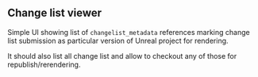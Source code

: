 Change list viewer
------------------

Simple UI showing list of `changelist_metadata` references marking change list submission as particular
version of Unreal project for rendering.

It should also list all change list and allow to checkout any of those for republish/rerendering.